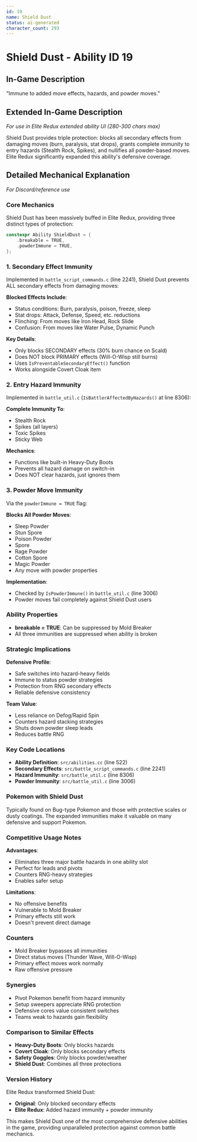 ```yaml
---
id: 19
name: Shield Dust
status: ai-generated
character_count: 293
---
```


# Shield Dust - Ability ID 19

## In-Game Description
"Immune to added move effects, hazards, and powder moves."

## Extended In-Game Description
*For use in Elite Redux extended ability UI (280-300 chars max)*

Shield Dust provides triple protection: blocks all secondary effects from damaging moves (burn, paralysis, stat drops), grants complete immunity to entry hazards (Stealth Rock, Spikes), and nullifies all powder-based moves. Elite Redux significantly expanded this ability's defensive coverage.

## Detailed Mechanical Explanation
*For Discord/reference use*

### Core Mechanics
Shield Dust has been massively buffed in Elite Redux, providing three distinct types of protection:

```c
constexpr Ability ShieldDust = {
    .breakable = TRUE,
    .powderImmune = TRUE,
};
```

### 1. Secondary Effect Immunity

Implemented in `battle_script_commands.c` (line 2241), Shield Dust prevents ALL secondary effects from damaging moves:

**Blocked Effects Include**:
- Status conditions: Burn, paralysis, poison, freeze, sleep
- Stat drops: Attack, Defense, Speed, etc. reductions
- Flinching: From moves like Iron Head, Rock Slide
- Confusion: From moves like Water Pulse, Dynamic Punch

**Key Details**:
- Only blocks SECONDARY effects (30% burn chance on Scald)
- Does NOT block PRIMARY effects (Will-O-Wisp still burns)
- Uses `IsPreventableSecondaryEffect()` function
- Works alongside Covert Cloak item

### 2. Entry Hazard Immunity

Implemented in `battle_util.c` (`IsBattlerAffectedByHazards()` at line 8306):

**Complete Immunity To**:
- Stealth Rock
- Spikes (all layers)
- Toxic Spikes
- Sticky Web

**Mechanics**:
- Functions like built-in Heavy-Duty Boots
- Prevents all hazard damage on switch-in
- Does NOT clear hazards, just ignores them

### 3. Powder Move Immunity

Via the `powderImmune = TRUE` flag:

**Blocks All Powder Moves**:
- Sleep Powder
- Stun Spore  
- Poison Powder
- Spore
- Rage Powder
- Cotton Spore
- Magic Powder
- Any move with powder properties

**Implementation**:
- Checked by `IsPowderImmune()` in `battle_util.c` (line 3006)
- Powder moves fail completely against Shield Dust users

### Ability Properties
- **breakable = TRUE**: Can be suppressed by Mold Breaker
- All three immunities are suppressed when ability is broken

### Strategic Implications

**Defensive Profile**:
- Safe switches into hazard-heavy fields
- Immune to status powder strategies
- Protection from RNG secondary effects
- Reliable defensive consistency

**Team Value**:
- Less reliance on Defog/Rapid Spin
- Counters hazard stacking strategies
- Shuts down powder sleep leads
- Reduces battle RNG

### Key Code Locations
- **Ability Definition**: `src/abilities.cc` (line 522)
- **Secondary Effects**: `src/battle_script_commands.c` (line 2241)
- **Hazard Immunity**: `src/battle_util.c` (line 8306)
- **Powder Immunity**: `src/battle_util.c` (line 3006)

### Pokemon with Shield Dust
Typically found on Bug-type Pokemon and those with protective scales or dusty coatings. The expanded immunities make it valuable on many defensive and support Pokemon.

### Competitive Usage Notes

**Advantages**:
- Eliminates three major battle hazards in one ability slot
- Perfect for leads and pivots
- Counters RNG-heavy strategies
- Enables safer setup

**Limitations**:
- No offensive benefits
- Vulnerable to Mold Breaker
- Primary effects still work
- Doesn't prevent direct damage

### Counters
- Mold Breaker bypasses all immunities
- Direct status moves (Thunder Wave, Will-O-Wisp)
- Primary effect moves work normally
- Raw offensive pressure

### Synergies
- Pivot Pokemon benefit from hazard immunity
- Setup sweepers appreciate RNG protection
- Defensive cores value consistent switches
- Teams weak to hazards gain flexibility

### Comparison to Similar Effects
- **Heavy-Duty Boots**: Only blocks hazards
- **Covert Cloak**: Only blocks secondary effects
- **Safety Goggles**: Only blocks powder/weather
- **Shield Dust**: Combines all three protections

### Version History
Elite Redux transformed Shield Dust:
- **Original**: Only blocked secondary effects
- **Elite Redux**: Added hazard immunity + powder immunity

This makes Shield Dust one of the most comprehensive defensive abilities in the game, providing unparalleled protection against common battle mechanics.